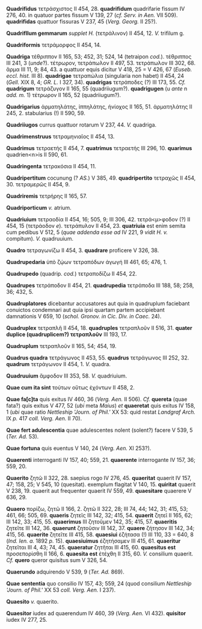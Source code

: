 **Quadrifidus** τετράσχιστος II 454, 28. **quadrifidum** quadrifarie
fissum IV 276, 40. in quatuor partes fissum V 139, 27 (*cf. Serv. in
Aen.* VII 509). **quadrifi­das** quattuor fissuras V 237, 45 (*Verg.
Georg.* II 25?).

**Quadrifllum gemmarum** *supplet H.* (τετράλινον) II 454, 12. *V.*
trifilum g.

**Quadriformis** τετράμορφος II 454, 14.

**Quadriga** τέθριππον II 165, 53; 452, 31; 524, 14 (tetraipon *cod.*).
τέθριππος III 241, 3 (*unde*?). τέτρωρον, τετράπωλον II 497, 53.
τετράπωλον III 302, 68. ἅρμα III 11, 9; 84, 43. a quattuor equis dicitur
V 418, 25 = V 426, 67 (*Euseb. eccl. hist.* III 8). **quadrigae**
τετραπώλια (singularia non habet) II 454, 24 (*Gell.* XIX 8, 4; *GR. L.*
I 327, 34). **quadri­gas** τετράποδες (?) III 173, 55. *Cf.*
**quadrigum** τετράζυγον II 165, 55 (quadriiugum?). **quadrigugen** (u
*ante* n *add. m.* 1) τέτρωρον II 165, 52 (quadriiugum?).

**Quadrigarius** ἁρματηλάτης, ἱππηλάτης, ἡνίοχος II 165, 51.
ἁρματηλάτης II 245, 2. stabularius (!) II 590, 59.

**Quadriiugos** currus quattuor rotarum V 237, 44. *V.* quadriga.

**Quadrimenstruus** τετραμηνιαῖος II 454, 13.

**Quadrimus** τετραετής II 454, 7. **quatrimus** τετραετής III 296, 10.
**quarimus** quadrien\<n\>is II 590, 61.

**Quadringenta** τετρακόσια II 454, 11.

**Quadripertitum** cocunung (? *AS.*) V 385, 49. **quadripertito**
τετραχῶς II 454, 30. τετραμερῶς II 454, 9.

**Quadriremis** τετρήρης II 165, 57.

**Quadriporticum** *v.* atrium.

**Quadriuium** τετραοδία II 454, 16; 505, 9; III 306, 42.
τετρά\<μ\>φοδον (?) II 454, 15 (τετράοδον *e*). τετράπυλον II 454, 23.
**quatriuia** est enim semita cum pedibus V 512, 5 (*quae addenda esse
ad* IV 221, 9 *vidit H. v.* compitum). *V.* quadruuium.

**Quadro** τετραγωνίζω II 454, 3. **quadrare** proficere V 326, 38.

**Quadrupedaria** ὑπὸ ζῴων τετραπόδων ἀγωγή III 461, 65; 476, 1.

**Quadrupedo** (quadrip. *cod.*) τετραποδίζω II 454, 22.

**Quadrupes** τετράποδον II 454, 21. **quadrupedia** τετράποδα III 188,
58; 258, 36; 432, 5.

**Quadruplatores** dicebantur accusatores aut quia in quadruplum
faciebant conuictos condemnari aut quia ipsi quartam partem accipiebant
damnationis V 659, 10 (*schol. Gronov. in Cic. Div. in Caec.* 24).

**Quadruplex** τετραπλῆ II 454, 18. **quadruples** τετραπλοῦν II 516,
31. **quater duplice (quadruplicem?) τετραπλοῦν** III 193, 17.

**Quadruplum** τετραπλοῦν II 165, 54; 454, 19.

**Quadrus quadra** τετράγωνος II 453, 55. **quadrus** τετράγωνος III
252, 32. **quadrum** τετράγωνον II 454, 1. *V.* quadra.

**Quadruuium** ἄμφοδον III 353, 58. *V.* quadriuium.

**Quae cum ita sint** τούτων οὕτως ἐχόντων II 458, 2.

**Quae fa\[c\]ta** quis exitus IV 460, 36 (*Verg. Aen.* II 506). *Cf.*
**quereta** (quae fata?) quis exitus V 477, 52 (*ubi* meta *Maius*) *et*
**quaeretat** quis exitus IV 158, 1 (*ubi* quae ratio *Nettleship
'Journ. of Phil.'* XX 53: quid restat *Landgraf Arch.* IX *p.* 417
*coll. Verg. Aen.* II 70).

**Quae fert adulescentia** quae adulescentes nolent (solent?) facere V
539, 5 (*Ter. Ad.* 53).

**Quae fortuna** quis euentus V 140, 24 (*Verg. Aen.* XI 253?).

**Quaerenti** interroganti IV 157, 40; 559, 21. **quaerente**
interrogante IV 157, 36; 559, 20.

**Quaerito** ζητῶ II 322, 28. saepius rogo IV 276, 45. **quaeritat**
quaerit IV 157, 47; 158, 25; V 545, 10 (quesitat). exemplum flagitat V
140, 15. **quiritat** quaerit V 238, 19. quaerit aut frequenter quaerit
IV 559, 49. **quaesitare** quaerere V 636, 29.

**Quaero** πορίζω, ζητῶ II 166, 2. ζητῶ II 322, 28; III 74, 44; 142,
31; 415, 53; 461, 66; 505, 69. **quaeris** ζητεῖς III 142, 32; 415, 54.
**quaerit** ζητεῖ II 165, 62; III 142, 33; 415, 55. **quaerimus** III
ζητοῦμεν 142, 35; 415, 57. **quaeritis** ζητεῖτε III 142, 36.
**quaerunt** ζητοῦσιν III 142, 37. **quaere** ζήτησον III 142, 34; 415,
56. **quaerite** ζητεῖτε III 415, 58. **quaesiui** ἐζήτασα (!) III 110,
33 = 640, 8 (*Ind. Ien. a.* 1892 *p.* 15). **quaesiuimus** ἐζητήσαμεν
III 415, 61. **quaeritur** ζητεῖται III 4, 43; 74, 45. **quaeratur**
ζητῆται III 415, 60. **quaesitus est** προσεπορίσθη II 166, 6.
**quaesita est** ἐτέχθη II 315, 60. *V.* consilium quaerit. *Cf.*
**quero** queror quisitus sum V 326, 54.

**Quaerundo** adquirendo V 539, 9 (*Ter. Ad.* 869).

**Quae sententia** quo consilio IV 157, 43; 559, 24 (quod consilium
*Nettleship 'Journ. of Phil.'* XX 53 *coll. Verg. Aen.* I 237).

**Quaesito** *v.* quaerito.

**Quaesitor** iudex ad quaerendum IV 460, 39 (*Verg. Aen.* VI 432).
**quisitor** iudex IV 277, 25.
